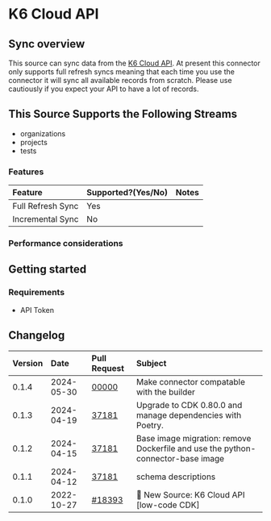 # K6 Cloud API

## Sync overview

This source can sync data from the [K6 Cloud API](https://developers.k6.io). At present this connector only supports full refresh syncs meaning that each time you use the connector it will sync all available records from scratch. Please use cautiously if you expect your API to have a lot of records.

## This Source Supports the Following Streams

- organizations
- projects
- tests

### Features

| Feature           | Supported?\(Yes/No\) | Notes |
| :---------------- | :------------------- | :---- |
| Full Refresh Sync | Yes                  |       |
| Incremental Sync  | No                   |       |

### Performance considerations

## Getting started

### Requirements

- API Token

## Changelog

| Version | Date       | Pull Request                                              | Subject                                                                         |
| :------ | :--------- | :-------------------------------------------------------- | :------------------------------------------------------------------------------ |
| 0.1.4   | 2024-05-30 | [00000](https://github.com/airbytehq/airbyte/pull/00000)  | Make connector compatable with the builder                                      |
| 0.1.3   | 2024-04-19 | [37181](https://github.com/airbytehq/airbyte/pull/37181)  | Upgrade to CDK 0.80.0 and manage dependencies with Poetry.                      |
| 0.1.2   | 2024-04-15 | [37181](https://github.com/airbytehq/airbyte/pull/37181)  | Base image migration: remove Dockerfile and use the python-connector-base image |
| 0.1.1   | 2024-04-12 | [37181](https://github.com/airbytehq/airbyte/pull/37181)  | schema descriptions                                                             |
| 0.1.0   | 2022-10-27 | [#18393](https://github.com/airbytehq/airbyte/pull/18393) | 🎉 New Source: K6 Cloud API [low-code CDK]                                      |
